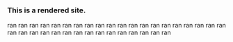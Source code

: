 ### This is a rendered site.
ran
ran
ran
ran
ran
ran
ran
ran
ran
ran
ran
ran
ran
ran
ran
ran
ran
ran
ran
ran
ran
ran
ran
ran
ran
ran
ran
ran
ran
ran
ran
ran
ran
ran
ran
